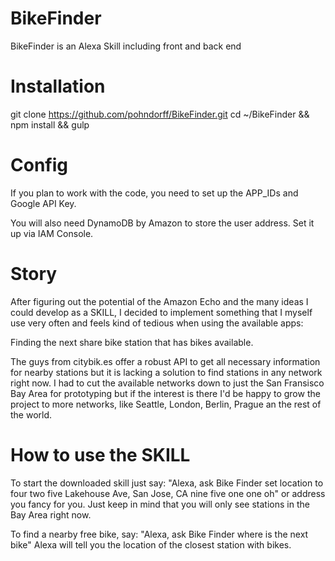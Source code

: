 # BikeFinder
BikeFinder is an Alexa Skill including front and back end

# Installation
git clone https://github.com/pohndorff/BikeFinder.git
cd ~/BikeFinder && npm install && gulp

# Config
If you plan to work with the code, you need to set up the APP_IDs and Google API Key.

You will also need DynamoDB by Amazon to store the user address. Set it up via IAM Console.

# Story
After figuring out the potential of the Amazon Echo and the many ideas I could develop as a SKILL, I decided to implement something that I myself use very often and feels kind of tedious when using the available apps:

Finding the next share bike station that has bikes available.

The guys from citybik.es offer a robust API to get all necessary information for nearby stations but it is lacking a solution to find stations in any network right now.
I had to cut the available networks down to just the San Fransisco Bay Area for prototyping but if the interest is there I'd be happy to grow the project to more networks, like Seattle, London, Berlin, Prague an the rest of the world.

# How to use the SKILL
To start the downloaded skill just say:
"Alexa, ask Bike Finder set location to four two five Lakehouse Ave, San Jose, CA nine five one one oh"
or address you fancy for you. Just keep in mind that you will only see stations in the Bay Area right now.

To find a nearby free bike, say:
"Alexa, ask Bike Finder where is the next bike"
Alexa will tell you the location of the closest station with bikes.
